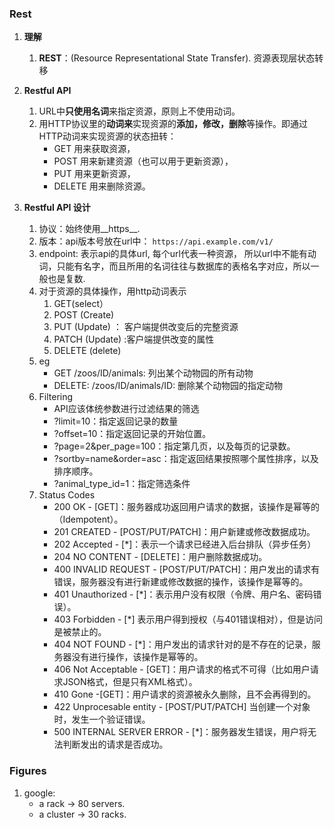 ### Rest
1. **理解**
	1. **REST**：(Resource Representational State Transfer). 资源表现层状态转移
	
2. **Restful API**
	1. URL中**只使用名词**来指定资源，原则上不使用动词。
	2. 用HTTP协议里的**动词来**实现资源的**添加，修改，删除**等操作。即通过HTTP动词来实现资源的状态扭转：
		* GET 用来获取资源，
		* POST 用来新建资源（也可以用于更新资源），
		* PUT 用来更新资源，
		* DELETE 用来删除资源。
3. __Restful API 设计__
	1. 协议：始终使用__https__.
	2. 版本：api版本号放在url中： ```https://api.example.com/v1/```
	3. endpoint: 表示api的具体url, 每个url代表一种资源， 所以url中不能有动词，只能有名字，而且所用的名词往往与数据库的表格名字对应，所以一般也是复数.
	4. 对于资源的具体操作，用http动词表示
		1. GET(select）
		2. POST (Create)
		3. PUT (Update) ： 客户端提供改变后的完整资源
		4. PATCH (Update) :客户端提供改变的属性
		5. DELETE (delete)
	5. eg
		* GET /zoos/ID/animals: 列出某个动物园的所有动物
		* DELETE: /zoos/ID/animals/ID: 删除某个动物园的指定动物
	6. Filtering
		* API应该体统参数进行过滤结果的筛选
		* ?limit=10：指定返回记录的数量
		* ?offset=10：指定返回记录的开始位置。
		* ?page=2&per_page=100：指定第几页，以及每页的记录数。
		* ?sortby=name&order=asc：指定返回结果按照哪个属性排序，以及排序顺序。
		* ?animal_type_id=1：指定筛选条件
	7. Status Codes
		* 200 OK - [GET]：服务器成功返回用户请求的数据，该操作是幂等的（Idempotent）。
		* 201 CREATED - [POST/PUT/PATCH]：用户新建或修改数据成功。
		* 202 Accepted - [*]：表示一个请求已经进入后台排队（异步任务）
		* 204 NO CONTENT - [DELETE]：用户删除数据成功。
		* 400 INVALID REQUEST - [POST/PUT/PATCH]：用户发出的请求有错误，服务器没有进行新建或修改数据的操作，该操作是幂等的。
		* 401 Unauthorized - [*]：表示用户没有权限（令牌、用户名、密码错误）。
		* 403 Forbidden - [*] 表示用户得到授权（与401错误相对），但是访问是被禁止的。
		* 404 NOT FOUND - [*]：用户发出的请求针对的是不存在的记录，服务器没有进行操作，该操作是幂等的。
		* 406 Not Acceptable - [GET]：用户请求的格式不可得（比如用户请求JSON格式，但是只有XML格式）。
		* 410 Gone -[GET]：用户请求的资源被永久删除，且不会再得到的。
		* 422 Unprocesable entity - [POST/PUT/PATCH] 当创建一个对象时，发生一个验证错误。
		* 500 INTERNAL SERVER ERROR - [*]：服务器发生错误，用户将无法判断发出的请求是否成功。
	

### Figures
1. google:
	* a rack -> 80 servers. 
	* a cluster -> 30 racks.
